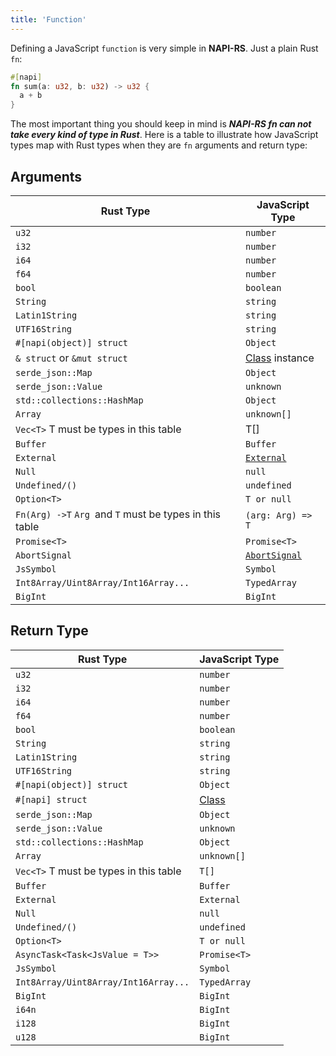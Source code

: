 ```yaml
---
title: 'Function'
---
```


Defining a JavaScript `function` is very simple in **NAPI-RS**. Just a plain Rust `fn`:

```rust title=lib.rs
#[napi]
fn sum(a: u32, b: u32) -> u32 {
  a + b
}
```

The most important thing you should keep in mind is **_NAPI-RS fn can not take every kind of type in Rust_**. Here is a table to illustrate how JavaScript types map with Rust types when they are `fn` arguments and return type:

## Arguments

| Rust Type                                               | JavaScript Type                                                               |
| ------------------------------------------------------- | ----------------------------------------------------------------------------- |
| `u32`                                                   | `number`                                                                      |
| `i32`                                                   | `number`                                                                      |
| `i64`                                                   | `number`                                                                      |
| `f64`                                                   | `number`                                                                      |
| `bool`                                                  | `boolean`                                                                     |
| `String`                                                | `string`                                                                      |
| `Latin1String`                                          | `string`                                                                      |
| `UTF16String`                                           | `string`                                                                      |
| `#[napi(object)] struct`                                | `Object`                                                                      |
| `& struct` or `&mut struct`                             | [Class](./class) instance                                                     |
| `serde_json::Map`                                       | `Object`                                                                      |
| `serde_json::Value`                                     | `unknown`                                                                     |
| `std::collections::HashMap`                             | `Object`                                                                      |
| `Array`                                                 | `unknown[]`                                                                   |
| `Vec<T>` T must be types in this table                  | T[]                                                                           |
| `Buffer`                                                | `Buffer`                                                                      |
| `External`                                              | [`External`](https://nodejs.org/api/n-api.html#napi_create_external)          |
| `Null`                                                  | `null`                                                                        |
| `Undefined/()`                                          | `undefined`                                                                   |
| `Option<T>`                                             | `T or null`                                                                   |
| `Fn(Arg) ->T` `Arg `and `T` must be types in this table | `(arg: Arg) => T`                                                             |
| `Promise<T>`                                            | `Promise<T>`                                                                  |
| `AbortSignal`                                           | [`AbortSignal`](https://developer.mozilla.org/en-US/docs/Web/API/AbortSignal) |
| `JsSymbol`                                              | `Symbol`                                                                      |
| `Int8Array/Uint8Array/Int16Array...`                    | `TypedArray`                                                                  |
| `BigInt`                                                | `BigInt`                                                                      |

## Return Type

| Rust Type                              | JavaScript Type  |
| -------------------------------------- | ---------------- |
| `u32`                                  | `number`         |
| `i32`                                  | `number`         |
| `i64`                                  | `number`         |
| `f64`                                  | `number`         |
| `bool`                                 | `boolean`        |
| `String`                               | `string`         |
| `Latin1String`                         | `string`         |
| `UTF16String`                          | `string`         |
| `#[napi(object)] struct`               | `Object`         |
| `#[napi] struct`                       | [Class](./class) |
| `serde_json::Map`                      | `Object`         |
| `serde_json::Value`                    | `unknown`        |
| `std::collections::HashMap`            | `Object`         |
| `Array`                                | `unknown[]`      |
| `Vec<T>` T must be types in this table | `T[]`            |
| `Buffer`                               | `Buffer`         |
| `External`                             | `External`       |
| `Null`                                 | `null`           |
| `Undefined/()`                         | `undefined`      |
| `Option<T>`                            | `T or null`      |
| `AsyncTask<Task<JsValue = T>>`         | `Promise<T>`     |
| `JsSymbol`                             | `Symbol`         |
| `Int8Array/Uint8Array/Int16Array...`   | `TypedArray`     |
| `BigInt`                               | `BigInt`         |
| `i64n`                                 | `BigInt`         |
| `i128`                                 | `BigInt`         |
| `u128`                                 | `BigInt`         |
